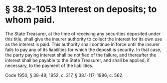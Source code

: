 # § 38.2-1053 Interest on deposits; to whom paid.

<p>The State Treasurer, at the time of receiving any securities deposited under this title, shall give the insurer authority to collect the interest for its own use as the interest is paid. This authority shall continue in force until the insurer fails to pay any of its liabilities for which the deposit is security. In that case, the party paying interest shall be notified of the failure, and thereafter the interest shall be payable to the State Treasurer, and shall be applied, if necessary, to the payment of the liabilities.</p><p>Code 1950, § 38-48; 1952, c. 317, § 38.1-117; 1986, c. 562.</p>